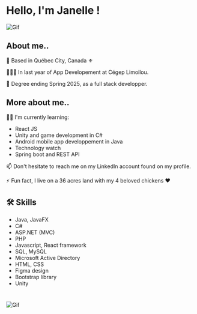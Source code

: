 
# Hello, I'm Janelle !
![Gif](https://static.wixstatic.com/media/265122_a8918477723c469abd0132476fb268ee~mv2.gif)



## About me..

  
📍  Based in Québec City, Canada ⚜

👩🏻‍💻 In last year of App Developement at Cégep Limoilou.

📅 Degree ending Spring 2025, as a full stack developper. 



## More about me..
👩‍💻 I'm currently learning:
- React JS
- Unity and game development in C#
- Android mobile app developpement in Java
- Technology watch
- Spring boot and REST API


📫 Don't hesitate to reach me on my LinkedIn account found on my profile.

⚡️ Fun fact, I live on a 36 acres land with my 4 beloved chickens ❤️ 




## 🛠 Skills
 - Java, JavaFX
 - C#
 - ASP.NET (MVC)
 - PHP
 - Javascript, React framework
 - SQL, MySQL
 - Microsoft Active Directory
 - HTML, CSS
 - Figma design
 - Bootstrap library
 - Unity
   
 #

![Gif](https://cdn.weasyl.com/static/media/2c/a5/b0/2ca5b04a88f99b48345e9234aa279187d7e37609ec9b90792ecb4d0c3d07f8db.gif)

